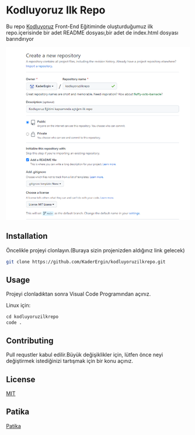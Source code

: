 # Kodluyoruz Ilk Repo
Bu repo [Kodluyoruz](https://www.kodluyoruz.org) Front-End Eğitiminde oluşturduğumuz ilk repo.içerisinde bir adet README dosyası,bir adet de
index.html dosyası barındırıyor

![github](https://github.com/KaderErgin/kodluyoruzilkrepo/blob/main/kodluyoruz_ilk_proje.png)

## Installation
Öncelikle projeyi clonlayın.(Buraya sizin projenizden aldığınız link gelecek)

```bash
git clone https://github.com/KaderErgin/kodluyoruzilkrepo.git
```  

## Usage
Projeyi clonladıktan sonra Visual Code Programından açınız.

Linux için:
```linux  
cd kodluyoruzilkrepo
code .
```
## Contributing
Pull requstler kabul edilir.Büyük değişiklikler için, lütfen önce neyi değiştirmek istediğinizi tartışmak için bir konu açınız.

## License
[MIT](https://choosealicense.com/licenses/mit/)

## Patika
[Patika](https://app.patika.dev/)

